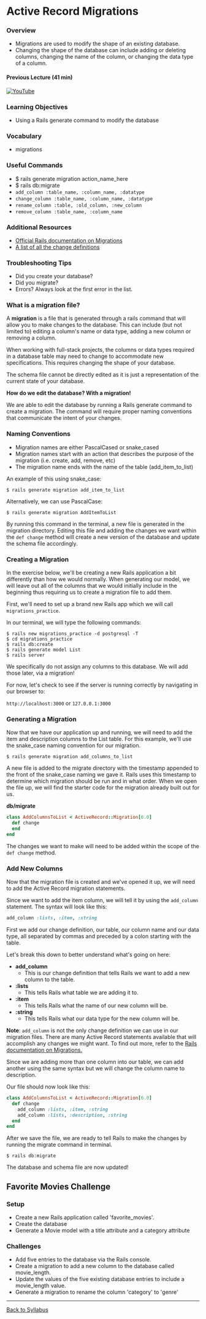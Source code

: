 # Active Record Migrations

### Overview
- Migrations are used to modify the shape of an existing database.
- Changing the shape of the database can include adding or deleting columns, changing the name of the column, or changing the data type of a column.

#### Previous Lecture (41 min)
[![YouTube](http://img.youtube.com/vi/tzNvLB65NS0/0.jpg)](https://youtu.be/tzNvLB65NS0)

### Learning Objectives
- Using a Rails generate command to modify the database

### Vocabulary
- migrations

### Useful Commands
- $ rails generate migration action_name_here
- $ rails db:migrate
- `add_column :table_name, :column_name, :datatype`
- `change_column :table_name, :column_name, :datatype`
- `rename_column :table, :old_column, :new_column
`
- `remove_column :table_name, :column_name`

### Additional Resources
- <a href="https://edgeguides.rubyonrails.org/active_record_migrations.html" target="blank">Official Rails documentation on Migrations</a>
- <a href="https://edgeguides.rubyonrails.org/active_record_migrations.html#using-the-change-method" target="blank">A list of all the change definitions</a>

### Troubleshooting Tips
- Did you create your database?
- Did you migrate?
- Errors? Always look at the first error in the list.

### What is a migration file?
A **migration** is a file that is generated through a rails command that will allow you to make changes to the database. This can include (but not limited to) editing a column's name or data type, adding a new column or removing a column.

When working with full-stack projects, the columns or data types required in a database table may need to change to accommodate new specifications. This requires changing the shape of your database.

The schema file cannot be directly edited as it is just a representation of the current state of your database.

**How do we edit the database? With a migration!**

We are able to edit the database by running a Rails generate command to create a migration. The command will require proper naming conventions that communicate the intent of your changes.

### Naming Conventions
- Migration names are either PascalCased or snake_cased
- Migration names start with an action that describes the purpose of the migration (i.e. create, add, remove, etc)
- The migration name ends with the name of the table (add_item_to_list)


An example of this using snake_case:
```
$ rails generate migration add_item_to_list
```

Alternatively, we can use PascalCase:
```
$ rails generate migration AddItemToList
```

By running this command in the terminal, a new file is generated in the migration directory. Editing this file and adding the changes we want within the `def change` method will create a new version of the database and update the schema file accordingly.

### Creating a Migration

In the exercise below, we'll be creating a new Rails application a bit differently than how we would normally. When generating our model, we will leave out all of the columns that we would initially include in the beginning thus requiring us to create a migration file to add them.

First, we'll need to set up a brand new Rails app which we will call `migrations_practice`.

In our terminal, we will type the following commands:
``` 
$ rails new migrations_practice -d postgresql -T
$ cd migrations_practice
$ rails db:create
$ rails generate model List
$ rails server
```
We specifically do not assign any columns to this database. We will add those later, via a migration!


For now, let's check to see if the server is running correctly by navigating in our browser to:

`http://localhost:3000`
or
`127.0.0.1:3000`

### Generating a Migration
Now that we have our application up and running, we will need to add the item and description columns to the List table. For this example, we'll use the snake_case naming convention for our migration.

```
$ rails generate migration add_columns_to_list
```

A new file is added to the migrate directory with the timestamp appended to the front of the snake_case naming we gave it. Rails uses this timestamp to determine which migration should be run and in what order. When we open the file up, we will find the starter code for the migration already built out for us.

**db/migrate**
```ruby
class AddColumnsToList < ActiveRecord::Migration[6.0]
  def change
  end
end
```

The changes we want to make will need to be added within the scope of the `def change` method.

### Add New Columns
Now that the migration file is created and we've opened it up, we will need to add the Active Record migration statements.

Since we want to add the item column, we will tell it by using the `add_column` statement. The syntax will look like this:

```ruby
add_column :lists, :item, :string
```

First we add our change definition, our table, our column name and our data type, all separated by commas and preceded by a colon starting with the table.

Let's break this down to better understand what's going on here:
- **add_column**
  - This is our change definition that tells Rails we want to add a new column to the table.
- **:lists**
  - This tells Rails what table we are adding it to.
- **:item**
  - This tells Rails what the name of our new column will be.
- **:string**
  - This tells Rails what our data type for the new column will be.

**Note**: `add_column` is not the only change definition we can use in our migration files. There are many Active Record statements available that will accomplish any changes we might want. To find out more, refer to the <a href="https://edgeguides.rubyonrails.org/active_record_migrations.html" target="blank">Rails documentation on Migrations.</a>

Since we are adding more than one column into our table, we can add another using the same syntax but we will change the column name to description.

Our file should now look like this:
```ruby
class AddColumnsToList < ActiveRecord::Migration[6.0]
  def change
    add_column :lists, :item, :string
    add_column :lists, :description, :string
  end
end
```

After we save the file, we are ready to tell Rails to make the changes by running the migrate command in terminal.

```
$ rails db:migrate
```

The database and schema file are now updated!

## Favorite Movies Challenge

### Setup
- Create a new Rails application called 'favorite_movies'.
- Create the database
- Generate a Movie model with a title attribute and a category attribute

### Challenges
- Add five entries to the database via the Rails console.
- Create a migration to add a new column to the database called movie_length.
- Update the values of the five existing database entries to include a movie_length value.
- Generate a migration to rename the column 'category' to 'genre'

---
[Back to Syllabus](../README.md#unit-five-intro-to-postgres-and-ruby-on-rails-models)
